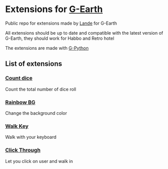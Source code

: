 # Extensions for [G-Earth](https://github.com/sirjonasxx/G-Earth)

Public repo for extensions made by [Lande](https://linktr.ee/Landee) for G-Earth

All extensions should be up to date and compatible with the latest version of G-Earth, they should work for Habbo and Retro hotel

The extensions are made with [G-Python](https://github.com/sirjonasxx/G-Python)

## List of extensions

### [Count dice](https://github.com/Laande/extensions/tree/master/Count%20Dice)

Count the total number of dice roll

### [Rainbow BG](https://github.com/Laande/extensions/tree/master/Rainbow%20BG)

Change the background color

### [Walk Key](https://github.com/Laande/extensions/tree/master/Walk%20Key)

Walk with your keyboard

### [Click Through](https://github.com/Laande/extensions/tree/master/Click%20Through)

Let you click on user and walk in